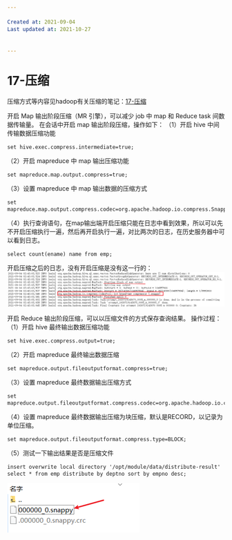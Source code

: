 ```yaml
---

Created at: 2021-09-04
Last updated at: 2021-10-27


---
```


# 17-压缩


压缩方式等内容见hadoop有关压缩的笔记：[17-压缩](17-压缩)

开启 Map 输出阶段压缩（MR 引擎），可以减少 job 中 map 和 Reduce task 间数据传输量。
在会话中开启 map 输出阶段压缩，操作如下：
（1）开启 hive 中间传输数据压缩功能
```
set hive.exec.compress.intermediate=true;
```
（2）开启 mapreduce 中 map 输出压缩功能
```
set mapreduce.map.output.compress=true;
```
（3）设置 mapreduce 中 map 输出数据的压缩方式
```
set mapreduce.map.output.compress.codec=org.apache.hadoop.io.compress.SnappyCodec;
```
（4）执行查询语句，在map输出端开启压缩只能在日志中看到效果，所以可以先不开启压缩执行一遍，然后再开启执行一遍，对比两次的日志，在历史服务器中可以看到日志。
```
select count(ename) name from emp;
```
开启压缩之后的日志，没有开启压缩是没有这一行的：
![unknown_filename.png](./_resources/17-压缩.resources/unknown_filename.png)

开启 Reduce 输出阶段压缩，可以以压缩文件的方式保存查询结果。
操作过程：
（1）开启 hive 最终输出数据压缩功能
```
set hive.exec.compress.output=true;
```
（2）开启 mapreduce 最终输出数据压缩
```
set mapreduce.output.fileoutputformat.compress=true;
```
（3）设置 mapreduce 最终数据输出压缩方式
```
set mapreduce.output.fileoutputformat.compress.codec=org.apache.hadoop.io.compress.SnappyCodec;
```
（4）设置 mapreduce 最终数据输出压缩为块压缩，默认是RECORD，以记录为单位压缩。
```
set mapreduce.output.fileoutputformat.compress.type=BLOCK;
```
（5）测试一下输出结果是否是压缩文件
```
insert overwrite local directory '/opt/module/data/distribute-result'
select * from emp distribute by deptno sort by empno desc;
```
![unknown_filename.1.png](./_resources/17-压缩.resources/unknown_filename.1.png)

